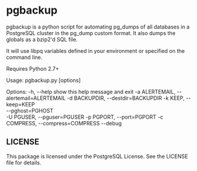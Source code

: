 pgbackup
========

pgbackup is a python script for automating pg_dumps of all databases in a
PostgreSQL cluster in the pg_dump custom format. It also dumps the globals
as a bzip2'd SQL file.

It will use libpq variables defined in your environment or specified
on the command line.

Requires Python 2.7+

Usage: pgbackup.py [options]

Options:
  -h, --help            show this help message and exit
  -a ALERTEMAIL, --alertemail=ALERTEMAIL
  -d BACKUPDIR, --destdir=BACKUPDIR
  -k KEEP, --keep=KEEP  
  --pghost=PGHOST       
  -U PGUSER, --pguser=PGUSER
  -p PGPORT, --port=PGPORT
  -c COMPRESS, --compress=COMPRESS
  --debug    

LICENSE
-------

This package is licensed under the PostgreSQL License. See the LICENSE file for 
details.
